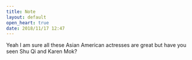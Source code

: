 ```yaml
---
title: Note
layout: default
open_heart: true
date: 2018/11/17 12:47
---
```


Yeah I am sure all these Asian American actresses are great but have you seen Shu Qi and Karen Mok?
